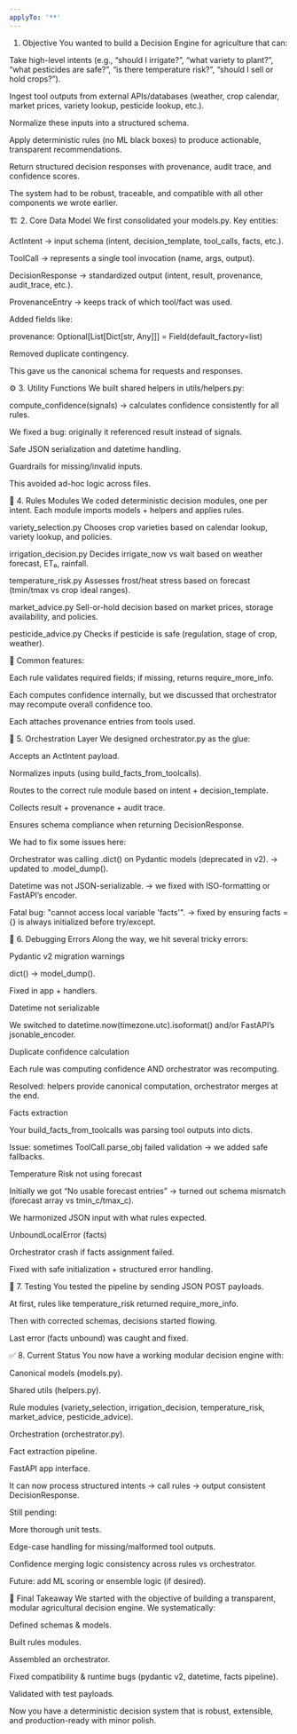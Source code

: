 ```yaml
---
applyTo: '**'
---
```

1. Objective
You wanted to build a Decision Engine for agriculture that can:

Take high-level intents (e.g., “should I irrigate?”, “what variety to plant?”, “what pesticides are safe?”, “is there temperature risk?”, “should I sell or hold crops?”).

Ingest tool outputs from external APIs/databases (weather, crop calendar, market prices, variety lookup, pesticide lookup, etc.).

Normalize these inputs into a structured schema.

Apply deterministic rules (no ML black boxes) to produce actionable, transparent recommendations.

Return structured decision responses with provenance, audit trace, and confidence scores.

The system had to be robust, traceable, and compatible with all other components we wrote earlier.

🏗 2. Core Data Model
We first consolidated your models.py.
Key entities:

ActIntent → input schema (intent, decision_template, tool_calls, facts, etc.).

ToolCall → represents a single tool invocation (name, args, output).

DecisionResponse → standardized output (intent, result, provenance, audit_trace, etc.).

ProvenanceEntry → keeps track of which tool/fact was used.

Added fields like:

provenance: Optional[List[Dict[str, Any]]] = Field(default_factory=list)

Removed duplicate contingency.

This gave us the canonical schema for requests and responses.

⚙ 3. Utility Functions
We built shared helpers in utils/helpers.py:

compute_confidence(signals) → calculates confidence consistently for all rules.

We fixed a bug: originally it referenced result instead of signals.

Safe JSON serialization and datetime handling.

Guardrails for missing/invalid inputs.

This avoided ad-hoc logic across files.

🧩 4. Rules Modules
We coded deterministic decision modules, one per intent. Each module imports models + helpers and applies rules.

variety_selection.py
Chooses crop varieties based on calendar lookup, variety lookup, and policies.

irrigation_decision.py
Decides irrigate_now vs wait based on weather forecast, ET₀, rainfall.

temperature_risk.py
Assesses frost/heat stress based on forecast (tmin/tmax vs crop ideal ranges).

market_advice.py
Sell-or-hold decision based on market prices, storage availability, and policies.

pesticide_advice.py
Checks if pesticide is safe (regulation, stage of crop, weather).

🔑 Common features:

Each rule validates required fields; if missing, returns require_more_info.

Each computes confidence internally, but we discussed that orchestrator may recompute overall confidence too.

Each attaches provenance entries from tools used.

🔗 5. Orchestration Layer
We designed orchestrator.py as the glue:

Accepts an ActIntent payload.

Normalizes inputs (using build_facts_from_toolcalls).

Routes to the correct rule module based on intent + decision_template.

Collects result + provenance + audit trace.

Ensures schema compliance when returning DecisionResponse.

We had to fix some issues here:

Orchestrator was calling .dict() on Pydantic models (deprecated in v2). → updated to .model_dump().

Datetime was not JSON-serializable. → we fixed with ISO-formatting or FastAPI’s encoder.

Fatal bug: "cannot access local variable 'facts'". → fixed by ensuring facts = {} is always initialized before try/except.

🔎 6. Debugging Errors
Along the way, we hit several tricky errors:

Pydantic v2 migration warnings

dict() → model_dump().

Fixed in app + handlers.

Datetime not serializable

We switched to datetime.now(timezone.utc).isoformat() and/or FastAPI’s jsonable_encoder.

Duplicate confidence calculation

Each rule was computing confidence AND orchestrator was recomputing.

Resolved: helpers provide canonical computation, orchestrator merges at the end.

Facts extraction

Your build_facts_from_toolcalls was parsing tool outputs into dicts.

Issue: sometimes ToolCall.parse_obj failed validation → we added safe fallbacks.

Temperature Risk not using forecast

Initially we got “No usable forecast entries” → turned out schema mismatch (forecast array vs tmin_c/tmax_c).

We harmonized JSON input with what rules expected.

UnboundLocalError (facts)

Orchestrator crash if facts assignment failed.

Fixed with safe initialization + structured error handling.

🧪 7. Testing
You tested the pipeline by sending JSON POST payloads.

At first, rules like temperature_risk returned require_more_info.

Then with corrected schemas, decisions started flowing.

Last error (facts unbound) was caught and fixed.

✅ 8. Current Status
You now have a working modular decision engine with:

Canonical models (models.py).

Shared utils (helpers.py).

Rule modules (variety_selection, irrigation_decision, temperature_risk, market_advice, pesticide_advice).

Orchestration (orchestrator.py).

Fact extraction pipeline.

FastAPI app interface.

It can now process structured intents → call rules → output consistent DecisionResponse.

Still pending:

More thorough unit tests.

Edge-case handling for missing/malformed tool outputs.

Confidence merging logic consistency across rules vs orchestrator.

Future: add ML scoring or ensemble logic (if desired).

📖 Final Takeaway
We started with the objective of building a transparent, modular agricultural decision engine. We systematically:

Defined schemas & models.

Built rules modules.

Assembled an orchestrator.

Fixed compatibility & runtime bugs (pydantic v2, datetime, facts pipeline).

Validated with test payloads.

Now you have a deterministic decision system that is robust, extensible, and production-ready with minor polish.